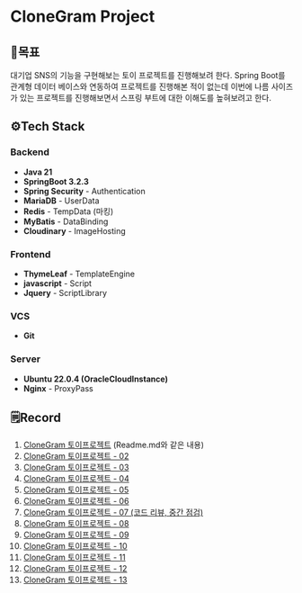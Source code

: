 # CloneGram Project

## 🎯목표
대기업 SNS의 기능을 구현해보는 토이 프로젝트를 진행해보려 한다. 
Spring Boot를 관계형 데이터 베이스와 연동하여 프로젝트를 진행해본 적이 없는데
이번에 나름 사이즈가 있는 프로젝트를 진행해보면서
스프링 부트에 대한 이해도를 높혀보려고 한다.

## ⚙️Tech Stack
### Backend
* **Java 21**
* **SpringBoot 3.2.3**
* **Spring Security** - Authentication
* **MariaDB** - UserData
* **Redis** - TempData (마킹)
* **MyBatis** - DataBinding
* **Cloudinary** - ImageHosting
### Frontend
* **ThymeLeaf** - TemplateEngine
* **javascript** - Script
* **Jquery** - ScriptLibrary
### VCS
* **Git**
### Server
* **Ubuntu 22.0.4 (OracleCloudInstance)**
* **Nginx** - ProxyPass


## 🗒️Record
1. [CloneGram 토이프로젝트](https://velog.io/@qwerty55558/CloneGram-Project-cympbvsd) (Readme.md와 같은 내용)
2. [CloneGram 토이프로젝트 - 02](https://velog.io/@qwerty55558/CloneGram-%ED%86%A0%EC%9D%B4%ED%94%84%EB%A1%9C%EC%A0%9D%ED%8A%B8-02)
3. [CloneGram 토이프로젝트 - 03](https://velog.io/@qwerty55558/CloneGram-%ED%86%A0%EC%9D%B4%ED%94%84%EB%A1%9C%EC%A0%9D%ED%8A%B8-03)
4. [CloneGram 토이프로젝트 - 04](https://velog.io/@qwerty55558/CloneGram-%ED%86%A0%EC%9D%B4%ED%94%84%EB%A1%9C%EC%A0%9D%ED%8A%B8-04)
5. [CloneGram 토이프로젝트 - 05](https://velog.io/@qwerty55558/CloneGram-%ED%86%A0%EC%9D%B4%ED%94%84%EB%A1%9C%EC%A0%9D%ED%8A%B8-05)
6. [CloneGram 토이프로젝트 - 06](https://velog.io/@qwerty55558/CloneGram-%ED%86%A0%EC%9D%B4%ED%94%84%EB%A1%9C%EC%A0%9D%ED%8A%B8-06)
7. [CloneGram 토이프로젝트 - 07 (코드 리뷰, 중간 점검)](https://velog.io/@qwerty55558/CloneGram-%ED%86%A0%EC%9D%B4%ED%94%84%EB%A1%9C%EC%A0%9D%ED%8A%B8-07-%EC%BD%94%EB%93%9C-%EB%A6%AC%EB%B7%B0-%EC%A4%91%EA%B0%84%EC%A0%90%EA%B2%80)
8. [CloneGram 토이프로젝트 - 08](https://velog.io/@qwerty55558/CloneGram-%ED%86%A0%EC%9D%B4%ED%94%84%EB%A1%9C%EC%A0%9D%ED%8A%B8-08)
9. [CloneGram 토이프로젝트 - 09](https://velog.io/@qwerty55558/CloneGram-%ED%86%A0%EC%9D%B4%ED%94%84%EB%A1%9C%EC%A0%9D%ED%8A%B8-09)
10. [CloneGram 토이프로젝트 - 10](https://velog.io/@qwerty55558/CloneGram-%ED%86%A0%EC%9D%B4%ED%94%84%EB%A1%9C%EC%A0%9D%ED%8A%B8-10)
11. [CloneGram 토이프로젝트 - 11](https://velog.io/@qwerty55558/CloneGram-%ED%86%A0%EC%9D%B4%ED%94%84%EB%A1%9C%EC%A0%9D%ED%8A%B8-11)
12. [CloneGram 토이프로젝트 - 12](https://velog.io/@qwerty55558/CloneGram-%ED%86%A0%EC%9D%B4%ED%94%84%EB%A1%9C%EC%A0%9D%ED%8A%B8-12)
13. [CloneGram 토이프로젝트 - 13](https://velog.io/@qwerty55558/CloneGram-%ED%86%A0%EC%9D%B4%ED%94%84%EB%A1%9C%EC%A0%9D%ED%8A%B8-13)